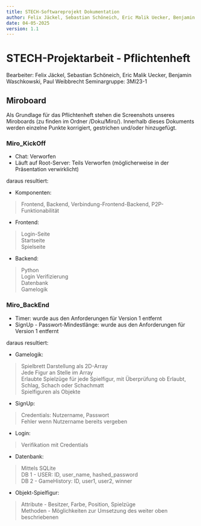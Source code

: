 ```yaml
---
title: STECH-Softwareprojekt Dokumentation
author: Felix Jäckel, Sebastian Schöneich, Eric Malik Uecker, Benjamin Waschkowski, Paul Weibbrecht
date: 04-05-2025
version: 1.1
---
```

# STECH-Projektarbeit - Pflichtenheft
Bearbeiter: Felix Jäckel, Sebastian Schöneich, Eric Malik Uecker, Benjamin Waschkowski, Paul Weibbrecht
Seminargruppe: 3MI23-1

## Miroboard
Als Grundlage für das Pflichtenheft stehen die Screenshots unseres Miroboards (zu finden im Ordner /Doku/Miro/).
Innerhalb dieses Dokuments werden einzelne Punkte korrigiert, gestrichen und/oder hinzugefügt.

### Miro_KickOff
- Chat: Verworfen
- Läuft auf Root-Server: Teils Verworfen (möglicherweise in der Präsentation verwirklicht)

daraus resultiert:
* Komponenten:
> Frontend, Backend, Verbindung-Frontend-Backend, P2P-Funktionabilität

* Frontend:
> Login-Seite\
> Startseite\
> Spielseite

* Backend:
> Python\
> Login Verifizierung\
> Datenbank\
> Gamelogik

### Miro_BackEnd
- Timer: wurde aus den Anforderungen für Version 1 entfernt
- SignUp - Passwort-Mindestlänge: wurde aus den Anforderungen für Version 1 entfernt

daraus resultiert:
* Gamelogik:
> Spielbrett Darstellung als 2D-Array\
> Jede Figur an Stelle im Array\
> Erlaubte Spielzüge für jede Spielfigur, mit Überprüfung ob Erlaubt, Schlag, Schach oder Schachmatt\
> Spielfiguren als Objekte

* SignUp:
> Credentials: Nutzername, Passwort\
> Fehler wenn Nutzername bereits vergeben

* Login:
> Verifikation mit Credentials

* Datenbank:
> Mittels SQLite\
> DB 1 - USER: ID, user_name, hashed_password\
> DB 2 - GameHistory: ID, user1, user2, winner

* Objekt-Spielfigur:
> Attribute - Besitzer, Farbe, Position, Spielzüge\
> Methoden - Möglichkeiten zur Umsetzung des weiter oben beschriebenen